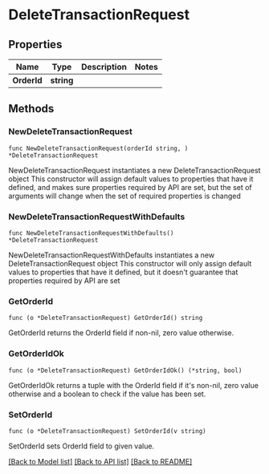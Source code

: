 # DeleteTransactionRequest

## Properties

Name | Type | Description | Notes
------------ | ------------- | ------------- | -------------
**OrderId** | **string** |  | 

## Methods

### NewDeleteTransactionRequest

`func NewDeleteTransactionRequest(orderId string, ) *DeleteTransactionRequest`

NewDeleteTransactionRequest instantiates a new DeleteTransactionRequest object
This constructor will assign default values to properties that have it defined,
and makes sure properties required by API are set, but the set of arguments
will change when the set of required properties is changed

### NewDeleteTransactionRequestWithDefaults

`func NewDeleteTransactionRequestWithDefaults() *DeleteTransactionRequest`

NewDeleteTransactionRequestWithDefaults instantiates a new DeleteTransactionRequest object
This constructor will only assign default values to properties that have it defined,
but it doesn't guarantee that properties required by API are set

### GetOrderId

`func (o *DeleteTransactionRequest) GetOrderId() string`

GetOrderId returns the OrderId field if non-nil, zero value otherwise.

### GetOrderIdOk

`func (o *DeleteTransactionRequest) GetOrderIdOk() (*string, bool)`

GetOrderIdOk returns a tuple with the OrderId field if it's non-nil, zero value otherwise
and a boolean to check if the value has been set.

### SetOrderId

`func (o *DeleteTransactionRequest) SetOrderId(v string)`

SetOrderId sets OrderId field to given value.



[[Back to Model list]](../README.md#documentation-for-models) [[Back to API list]](../README.md#documentation-for-api-endpoints) [[Back to README]](../README.md)


